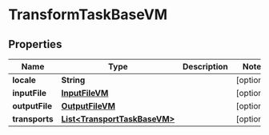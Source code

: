

# TransformTaskBaseVM


## Properties

| Name | Type | Description | Notes |
|------------ | ------------- | ------------- | -------------|
|**locale** | **String** |  |  [optional] |
|**inputFile** | [**InputFileVM**](InputFileVM.md) |  |  [optional] |
|**outputFile** | [**OutputFileVM**](OutputFileVM.md) |  |  [optional] |
|**transports** | [**List&lt;TransportTaskBaseVM&gt;**](TransportTaskBaseVM.md) |  |  [optional] |



